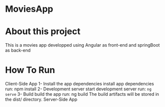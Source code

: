 # MoviesApp
# About this project
This is a movies app developped using Angular as front-end and springBoot as back-end
# How To Run
Client-Side App
1- Install the app dependencies
install app dependencies run:
npm install
2- Development server
start development server run:
`ng serve`
3- Build
build the app run:
ng build 
The build artifacts will be stored in the dist/ directory.
Server-Side App

